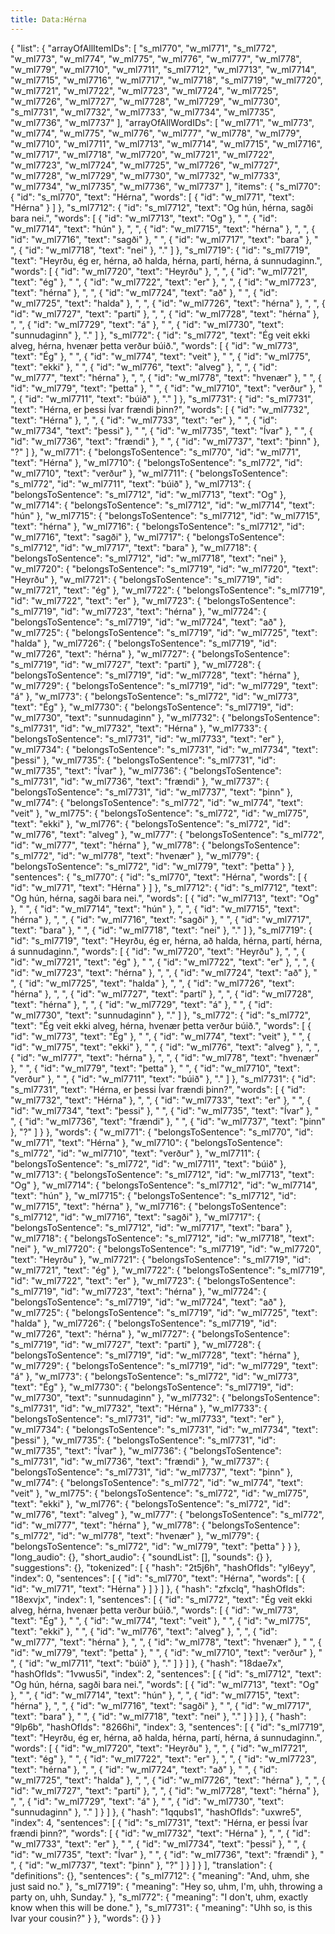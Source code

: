 ```yaml
---
title: Data:Hérna
---
```


{
    "list": {
        "arrayOfAllItemIDs": [
            "s_ml770",
            "w_ml771",
            "s_ml772",
            "w_ml773",
            "w_ml774",
            "w_ml775",
            "w_ml776",
            "w_ml777",
            "w_ml778",
            "w_ml779",
            "w_ml7710",
            "w_ml7711",
            "s_ml7712",
            "w_ml7713",
            "w_ml7714",
            "w_ml7715",
            "w_ml7716",
            "w_ml7717",
            "w_ml7718",
            "s_ml7719",
            "w_ml7720",
            "w_ml7721",
            "w_ml7722",
            "w_ml7723",
            "w_ml7724",
            "w_ml7725",
            "w_ml7726",
            "w_ml7727",
            "w_ml7728",
            "w_ml7729",
            "w_ml7730",
            "s_ml7731",
            "w_ml7732",
            "w_ml7733",
            "w_ml7734",
            "w_ml7735",
            "w_ml7736",
            "w_ml7737"
        ],
        "arrayOfAllWordIDs": [
            "w_ml771",
            "w_ml773",
            "w_ml774",
            "w_ml775",
            "w_ml776",
            "w_ml777",
            "w_ml778",
            "w_ml779",
            "w_ml7710",
            "w_ml7711",
            "w_ml7713",
            "w_ml7714",
            "w_ml7715",
            "w_ml7716",
            "w_ml7717",
            "w_ml7718",
            "w_ml7720",
            "w_ml7721",
            "w_ml7722",
            "w_ml7723",
            "w_ml7724",
            "w_ml7725",
            "w_ml7726",
            "w_ml7727",
            "w_ml7728",
            "w_ml7729",
            "w_ml7730",
            "w_ml7732",
            "w_ml7733",
            "w_ml7734",
            "w_ml7735",
            "w_ml7736",
            "w_ml7737"
        ],
        "items": {
            "s_ml770": {
                "id": "s_ml770",
                "text": "Hérna",
                "words": [
                    {
                        "id": "w_ml771",
                        "text": "Hérna"
                    }
                ]
            },
            "s_ml7712": {
                "id": "s_ml7712",
                "text": "Og hún, hérna, sagði bara nei.",
                "words": [
                    {
                        "id": "w_ml7713",
                        "text": "Og"
                    },
                    " ",
                    {
                        "id": "w_ml7714",
                        "text": "hún"
                    },
                    ", ",
                    {
                        "id": "w_ml7715",
                        "text": "hérna"
                    },
                    ", ",
                    {
                        "id": "w_ml7716",
                        "text": "sagði"
                    },
                    " ",
                    {
                        "id": "w_ml7717",
                        "text": "bara"
                    },
                    " ",
                    {
                        "id": "w_ml7718",
                        "text": "nei"
                    },
                    "."
                ]
            },
            "s_ml7719": {
                "id": "s_ml7719",
                "text": "Heyrðu, ég er, hérna, að halda, hérna, partí, hérna, á sunnudaginn.",
                "words": [
                    {
                        "id": "w_ml7720",
                        "text": "Heyrðu"
                    },
                    ", ",
                    {
                        "id": "w_ml7721",
                        "text": "ég"
                    },
                    " ",
                    {
                        "id": "w_ml7722",
                        "text": "er"
                    },
                    ", ",
                    {
                        "id": "w_ml7723",
                        "text": "hérna"
                    },
                    ", ",
                    {
                        "id": "w_ml7724",
                        "text": "að"
                    },
                    " ",
                    {
                        "id": "w_ml7725",
                        "text": "halda"
                    },
                    ", ",
                    {
                        "id": "w_ml7726",
                        "text": "hérna"
                    },
                    ", ",
                    {
                        "id": "w_ml7727",
                        "text": "partí"
                    },
                    ", ",
                    {
                        "id": "w_ml7728",
                        "text": "hérna"
                    },
                    ", ",
                    {
                        "id": "w_ml7729",
                        "text": "á"
                    },
                    " ",
                    {
                        "id": "w_ml7730",
                        "text": "sunnudaginn"
                    },
                    "."
                ]
            },
            "s_ml772": {
                "id": "s_ml772",
                "text": "Ég veit ekki alveg, hérna, hvenær þetta verður búið.",
                "words": [
                    {
                        "id": "w_ml773",
                        "text": "Ég"
                    },
                    " ",
                    {
                        "id": "w_ml774",
                        "text": "veit"
                    },
                    " ",
                    {
                        "id": "w_ml775",
                        "text": "ekki"
                    },
                    " ",
                    {
                        "id": "w_ml776",
                        "text": "alveg"
                    },
                    ", ",
                    {
                        "id": "w_ml777",
                        "text": "hérna"
                    },
                    ", ",
                    {
                        "id": "w_ml778",
                        "text": "hvenær"
                    },
                    " ",
                    {
                        "id": "w_ml779",
                        "text": "þetta"
                    },
                    " ",
                    {
                        "id": "w_ml7710",
                        "text": "verður"
                    },
                    " ",
                    {
                        "id": "w_ml7711",
                        "text": "búið"
                    },
                    "."
                ]
            },
            "s_ml7731": {
                "id": "s_ml7731",
                "text": "Hérna, er þessi Ívar frændi þinn?",
                "words": [
                    {
                        "id": "w_ml7732",
                        "text": "Hérna"
                    },
                    ", ",
                    {
                        "id": "w_ml7733",
                        "text": "er"
                    },
                    " ",
                    {
                        "id": "w_ml7734",
                        "text": "þessi"
                    },
                    " ",
                    {
                        "id": "w_ml7735",
                        "text": "Ívar"
                    },
                    " ",
                    {
                        "id": "w_ml7736",
                        "text": "frændi"
                    },
                    " ",
                    {
                        "id": "w_ml7737",
                        "text": "þinn"
                    },
                    "?"
                ]
            },
            "w_ml771": {
                "belongsToSentence": "s_ml770",
                "id": "w_ml771",
                "text": "Hérna"
            },
            "w_ml7710": {
                "belongsToSentence": "s_ml772",
                "id": "w_ml7710",
                "text": "verður"
            },
            "w_ml7711": {
                "belongsToSentence": "s_ml772",
                "id": "w_ml7711",
                "text": "búið"
            },
            "w_ml7713": {
                "belongsToSentence": "s_ml7712",
                "id": "w_ml7713",
                "text": "Og"
            },
            "w_ml7714": {
                "belongsToSentence": "s_ml7712",
                "id": "w_ml7714",
                "text": "hún"
            },
            "w_ml7715": {
                "belongsToSentence": "s_ml7712",
                "id": "w_ml7715",
                "text": "hérna"
            },
            "w_ml7716": {
                "belongsToSentence": "s_ml7712",
                "id": "w_ml7716",
                "text": "sagði"
            },
            "w_ml7717": {
                "belongsToSentence": "s_ml7712",
                "id": "w_ml7717",
                "text": "bara"
            },
            "w_ml7718": {
                "belongsToSentence": "s_ml7712",
                "id": "w_ml7718",
                "text": "nei"
            },
            "w_ml7720": {
                "belongsToSentence": "s_ml7719",
                "id": "w_ml7720",
                "text": "Heyrðu"
            },
            "w_ml7721": {
                "belongsToSentence": "s_ml7719",
                "id": "w_ml7721",
                "text": "ég"
            },
            "w_ml7722": {
                "belongsToSentence": "s_ml7719",
                "id": "w_ml7722",
                "text": "er"
            },
            "w_ml7723": {
                "belongsToSentence": "s_ml7719",
                "id": "w_ml7723",
                "text": "hérna"
            },
            "w_ml7724": {
                "belongsToSentence": "s_ml7719",
                "id": "w_ml7724",
                "text": "að"
            },
            "w_ml7725": {
                "belongsToSentence": "s_ml7719",
                "id": "w_ml7725",
                "text": "halda"
            },
            "w_ml7726": {
                "belongsToSentence": "s_ml7719",
                "id": "w_ml7726",
                "text": "hérna"
            },
            "w_ml7727": {
                "belongsToSentence": "s_ml7719",
                "id": "w_ml7727",
                "text": "partí"
            },
            "w_ml7728": {
                "belongsToSentence": "s_ml7719",
                "id": "w_ml7728",
                "text": "hérna"
            },
            "w_ml7729": {
                "belongsToSentence": "s_ml7719",
                "id": "w_ml7729",
                "text": "á"
            },
            "w_ml773": {
                "belongsToSentence": "s_ml772",
                "id": "w_ml773",
                "text": "Ég"
            },
            "w_ml7730": {
                "belongsToSentence": "s_ml7719",
                "id": "w_ml7730",
                "text": "sunnudaginn"
            },
            "w_ml7732": {
                "belongsToSentence": "s_ml7731",
                "id": "w_ml7732",
                "text": "Hérna"
            },
            "w_ml7733": {
                "belongsToSentence": "s_ml7731",
                "id": "w_ml7733",
                "text": "er"
            },
            "w_ml7734": {
                "belongsToSentence": "s_ml7731",
                "id": "w_ml7734",
                "text": "þessi"
            },
            "w_ml7735": {
                "belongsToSentence": "s_ml7731",
                "id": "w_ml7735",
                "text": "Ívar"
            },
            "w_ml7736": {
                "belongsToSentence": "s_ml7731",
                "id": "w_ml7736",
                "text": "frændi"
            },
            "w_ml7737": {
                "belongsToSentence": "s_ml7731",
                "id": "w_ml7737",
                "text": "þinn"
            },
            "w_ml774": {
                "belongsToSentence": "s_ml772",
                "id": "w_ml774",
                "text": "veit"
            },
            "w_ml775": {
                "belongsToSentence": "s_ml772",
                "id": "w_ml775",
                "text": "ekki"
            },
            "w_ml776": {
                "belongsToSentence": "s_ml772",
                "id": "w_ml776",
                "text": "alveg"
            },
            "w_ml777": {
                "belongsToSentence": "s_ml772",
                "id": "w_ml777",
                "text": "hérna"
            },
            "w_ml778": {
                "belongsToSentence": "s_ml772",
                "id": "w_ml778",
                "text": "hvenær"
            },
            "w_ml779": {
                "belongsToSentence": "s_ml772",
                "id": "w_ml779",
                "text": "þetta"
            }
        },
        "sentences": {
            "s_ml770": {
                "id": "s_ml770",
                "text": "Hérna",
                "words": [
                    {
                        "id": "w_ml771",
                        "text": "Hérna"
                    }
                ]
            },
            "s_ml7712": {
                "id": "s_ml7712",
                "text": "Og hún, hérna, sagði bara nei.",
                "words": [
                    {
                        "id": "w_ml7713",
                        "text": "Og"
                    },
                    " ",
                    {
                        "id": "w_ml7714",
                        "text": "hún"
                    },
                    ", ",
                    {
                        "id": "w_ml7715",
                        "text": "hérna"
                    },
                    ", ",
                    {
                        "id": "w_ml7716",
                        "text": "sagði"
                    },
                    " ",
                    {
                        "id": "w_ml7717",
                        "text": "bara"
                    },
                    " ",
                    {
                        "id": "w_ml7718",
                        "text": "nei"
                    },
                    "."
                ]
            },
            "s_ml7719": {
                "id": "s_ml7719",
                "text": "Heyrðu, ég er, hérna, að halda, hérna, partí, hérna, á sunnudaginn.",
                "words": [
                    {
                        "id": "w_ml7720",
                        "text": "Heyrðu"
                    },
                    ", ",
                    {
                        "id": "w_ml7721",
                        "text": "ég"
                    },
                    " ",
                    {
                        "id": "w_ml7722",
                        "text": "er"
                    },
                    ", ",
                    {
                        "id": "w_ml7723",
                        "text": "hérna"
                    },
                    ", ",
                    {
                        "id": "w_ml7724",
                        "text": "að"
                    },
                    " ",
                    {
                        "id": "w_ml7725",
                        "text": "halda"
                    },
                    ", ",
                    {
                        "id": "w_ml7726",
                        "text": "hérna"
                    },
                    ", ",
                    {
                        "id": "w_ml7727",
                        "text": "partí"
                    },
                    ", ",
                    {
                        "id": "w_ml7728",
                        "text": "hérna"
                    },
                    ", ",
                    {
                        "id": "w_ml7729",
                        "text": "á"
                    },
                    " ",
                    {
                        "id": "w_ml7730",
                        "text": "sunnudaginn"
                    },
                    "."
                ]
            },
            "s_ml772": {
                "id": "s_ml772",
                "text": "Ég veit ekki alveg, hérna, hvenær þetta verður búið.",
                "words": [
                    {
                        "id": "w_ml773",
                        "text": "Ég"
                    },
                    " ",
                    {
                        "id": "w_ml774",
                        "text": "veit"
                    },
                    " ",
                    {
                        "id": "w_ml775",
                        "text": "ekki"
                    },
                    " ",
                    {
                        "id": "w_ml776",
                        "text": "alveg"
                    },
                    ", ",
                    {
                        "id": "w_ml777",
                        "text": "hérna"
                    },
                    ", ",
                    {
                        "id": "w_ml778",
                        "text": "hvenær"
                    },
                    " ",
                    {
                        "id": "w_ml779",
                        "text": "þetta"
                    },
                    " ",
                    {
                        "id": "w_ml7710",
                        "text": "verður"
                    },
                    " ",
                    {
                        "id": "w_ml7711",
                        "text": "búið"
                    },
                    "."
                ]
            },
            "s_ml7731": {
                "id": "s_ml7731",
                "text": "Hérna, er þessi Ívar frændi þinn?",
                "words": [
                    {
                        "id": "w_ml7732",
                        "text": "Hérna"
                    },
                    ", ",
                    {
                        "id": "w_ml7733",
                        "text": "er"
                    },
                    " ",
                    {
                        "id": "w_ml7734",
                        "text": "þessi"
                    },
                    " ",
                    {
                        "id": "w_ml7735",
                        "text": "Ívar"
                    },
                    " ",
                    {
                        "id": "w_ml7736",
                        "text": "frændi"
                    },
                    " ",
                    {
                        "id": "w_ml7737",
                        "text": "þinn"
                    },
                    "?"
                ]
            }
        },
        "words": {
            "w_ml771": {
                "belongsToSentence": "s_ml770",
                "id": "w_ml771",
                "text": "Hérna"
            },
            "w_ml7710": {
                "belongsToSentence": "s_ml772",
                "id": "w_ml7710",
                "text": "verður"
            },
            "w_ml7711": {
                "belongsToSentence": "s_ml772",
                "id": "w_ml7711",
                "text": "búið"
            },
            "w_ml7713": {
                "belongsToSentence": "s_ml7712",
                "id": "w_ml7713",
                "text": "Og"
            },
            "w_ml7714": {
                "belongsToSentence": "s_ml7712",
                "id": "w_ml7714",
                "text": "hún"
            },
            "w_ml7715": {
                "belongsToSentence": "s_ml7712",
                "id": "w_ml7715",
                "text": "hérna"
            },
            "w_ml7716": {
                "belongsToSentence": "s_ml7712",
                "id": "w_ml7716",
                "text": "sagði"
            },
            "w_ml7717": {
                "belongsToSentence": "s_ml7712",
                "id": "w_ml7717",
                "text": "bara"
            },
            "w_ml7718": {
                "belongsToSentence": "s_ml7712",
                "id": "w_ml7718",
                "text": "nei"
            },
            "w_ml7720": {
                "belongsToSentence": "s_ml7719",
                "id": "w_ml7720",
                "text": "Heyrðu"
            },
            "w_ml7721": {
                "belongsToSentence": "s_ml7719",
                "id": "w_ml7721",
                "text": "ég"
            },
            "w_ml7722": {
                "belongsToSentence": "s_ml7719",
                "id": "w_ml7722",
                "text": "er"
            },
            "w_ml7723": {
                "belongsToSentence": "s_ml7719",
                "id": "w_ml7723",
                "text": "hérna"
            },
            "w_ml7724": {
                "belongsToSentence": "s_ml7719",
                "id": "w_ml7724",
                "text": "að"
            },
            "w_ml7725": {
                "belongsToSentence": "s_ml7719",
                "id": "w_ml7725",
                "text": "halda"
            },
            "w_ml7726": {
                "belongsToSentence": "s_ml7719",
                "id": "w_ml7726",
                "text": "hérna"
            },
            "w_ml7727": {
                "belongsToSentence": "s_ml7719",
                "id": "w_ml7727",
                "text": "partí"
            },
            "w_ml7728": {
                "belongsToSentence": "s_ml7719",
                "id": "w_ml7728",
                "text": "hérna"
            },
            "w_ml7729": {
                "belongsToSentence": "s_ml7719",
                "id": "w_ml7729",
                "text": "á"
            },
            "w_ml773": {
                "belongsToSentence": "s_ml772",
                "id": "w_ml773",
                "text": "Ég"
            },
            "w_ml7730": {
                "belongsToSentence": "s_ml7719",
                "id": "w_ml7730",
                "text": "sunnudaginn"
            },
            "w_ml7732": {
                "belongsToSentence": "s_ml7731",
                "id": "w_ml7732",
                "text": "Hérna"
            },
            "w_ml7733": {
                "belongsToSentence": "s_ml7731",
                "id": "w_ml7733",
                "text": "er"
            },
            "w_ml7734": {
                "belongsToSentence": "s_ml7731",
                "id": "w_ml7734",
                "text": "þessi"
            },
            "w_ml7735": {
                "belongsToSentence": "s_ml7731",
                "id": "w_ml7735",
                "text": "Ívar"
            },
            "w_ml7736": {
                "belongsToSentence": "s_ml7731",
                "id": "w_ml7736",
                "text": "frændi"
            },
            "w_ml7737": {
                "belongsToSentence": "s_ml7731",
                "id": "w_ml7737",
                "text": "þinn"
            },
            "w_ml774": {
                "belongsToSentence": "s_ml772",
                "id": "w_ml774",
                "text": "veit"
            },
            "w_ml775": {
                "belongsToSentence": "s_ml772",
                "id": "w_ml775",
                "text": "ekki"
            },
            "w_ml776": {
                "belongsToSentence": "s_ml772",
                "id": "w_ml776",
                "text": "alveg"
            },
            "w_ml777": {
                "belongsToSentence": "s_ml772",
                "id": "w_ml777",
                "text": "hérna"
            },
            "w_ml778": {
                "belongsToSentence": "s_ml772",
                "id": "w_ml778",
                "text": "hvenær"
            },
            "w_ml779": {
                "belongsToSentence": "s_ml772",
                "id": "w_ml779",
                "text": "þetta"
            }
        }
    },
    "long_audio": {},
    "short_audio": {
        "soundList": [],
        "sounds": {}
    },
    "suggestions": {},
    "tokenized": [
        {
            "hash": "2t5j6h",
            "hashOfIds": "yl6eyy",
            "index": 0,
            "sentences": [
                {
                    "id": "s_ml770",
                    "text": "Hérna",
                    "words": [
                        {
                            "id": "w_ml771",
                            "text": "Hérna"
                        }
                    ]
                }
            ]
        },
        {
            "hash": "zfxclq",
            "hashOfIds": "18exvjx",
            "index": 1,
            "sentences": [
                {
                    "id": "s_ml772",
                    "text": "Ég veit ekki alveg, hérna, hvenær þetta verður búið.",
                    "words": [
                        {
                            "id": "w_ml773",
                            "text": "Ég"
                        },
                        " ",
                        {
                            "id": "w_ml774",
                            "text": "veit"
                        },
                        " ",
                        {
                            "id": "w_ml775",
                            "text": "ekki"
                        },
                        " ",
                        {
                            "id": "w_ml776",
                            "text": "alveg"
                        },
                        ", ",
                        {
                            "id": "w_ml777",
                            "text": "hérna"
                        },
                        ", ",
                        {
                            "id": "w_ml778",
                            "text": "hvenær"
                        },
                        " ",
                        {
                            "id": "w_ml779",
                            "text": "þetta"
                        },
                        " ",
                        {
                            "id": "w_ml7710",
                            "text": "verður"
                        },
                        " ",
                        {
                            "id": "w_ml7711",
                            "text": "búið"
                        },
                        "."
                    ]
                }
            ]
        },
        {
            "hash": "18dae7x",
            "hashOfIds": "1vwus5i",
            "index": 2,
            "sentences": [
                {
                    "id": "s_ml7712",
                    "text": "Og hún, hérna, sagði bara nei.",
                    "words": [
                        {
                            "id": "w_ml7713",
                            "text": "Og"
                        },
                        " ",
                        {
                            "id": "w_ml7714",
                            "text": "hún"
                        },
                        ", ",
                        {
                            "id": "w_ml7715",
                            "text": "hérna"
                        },
                        ", ",
                        {
                            "id": "w_ml7716",
                            "text": "sagði"
                        },
                        " ",
                        {
                            "id": "w_ml7717",
                            "text": "bara"
                        },
                        " ",
                        {
                            "id": "w_ml7718",
                            "text": "nei"
                        },
                        "."
                    ]
                }
            ]
        },
        {
            "hash": "9lp6b",
            "hashOfIds": "8266hi",
            "index": 3,
            "sentences": [
                {
                    "id": "s_ml7719",
                    "text": "Heyrðu, ég er, hérna, að halda, hérna, partí, hérna, á sunnudaginn.",
                    "words": [
                        {
                            "id": "w_ml7720",
                            "text": "Heyrðu"
                        },
                        ", ",
                        {
                            "id": "w_ml7721",
                            "text": "ég"
                        },
                        " ",
                        {
                            "id": "w_ml7722",
                            "text": "er"
                        },
                        ", ",
                        {
                            "id": "w_ml7723",
                            "text": "hérna"
                        },
                        ", ",
                        {
                            "id": "w_ml7724",
                            "text": "að"
                        },
                        " ",
                        {
                            "id": "w_ml7725",
                            "text": "halda"
                        },
                        ", ",
                        {
                            "id": "w_ml7726",
                            "text": "hérna"
                        },
                        ", ",
                        {
                            "id": "w_ml7727",
                            "text": "partí"
                        },
                        ", ",
                        {
                            "id": "w_ml7728",
                            "text": "hérna"
                        },
                        ", ",
                        {
                            "id": "w_ml7729",
                            "text": "á"
                        },
                        " ",
                        {
                            "id": "w_ml7730",
                            "text": "sunnudaginn"
                        },
                        "."
                    ]
                }
            ]
        },
        {
            "hash": "1qqubs1",
            "hashOfIds": "uxwre5",
            "index": 4,
            "sentences": [
                {
                    "id": "s_ml7731",
                    "text": "Hérna, er þessi Ívar frændi þinn?",
                    "words": [
                        {
                            "id": "w_ml7732",
                            "text": "Hérna"
                        },
                        ", ",
                        {
                            "id": "w_ml7733",
                            "text": "er"
                        },
                        " ",
                        {
                            "id": "w_ml7734",
                            "text": "þessi"
                        },
                        " ",
                        {
                            "id": "w_ml7735",
                            "text": "Ívar"
                        },
                        " ",
                        {
                            "id": "w_ml7736",
                            "text": "frændi"
                        },
                        " ",
                        {
                            "id": "w_ml7737",
                            "text": "þinn"
                        },
                        "?"
                    ]
                }
            ]
        }
    ],
    "translation": {
        "definitions": {},
        "sentences": {
            "s_ml7712": {
                "meaning": "And, uhm, she just said no."
            },
            "s_ml7719": {
                "meaning": "Hey so, uhm, I'm, uhh, throwing a party on, uhh, Sunday."
            },
            "s_ml772": {
                "meaning": "I don't, uhm, exactly know when this will be done."
            },
            "s_ml7731": {
                "meaning": "Uhh so, is this Ivar your cousin?"
            }
        },
        "words": {}
    }
}